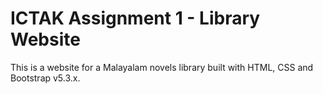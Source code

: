 # ICTAK Assignment 1 - Library Website
This is a website for a Malayalam novels library built with HTML, CSS and Bootstrap v5.3.x.